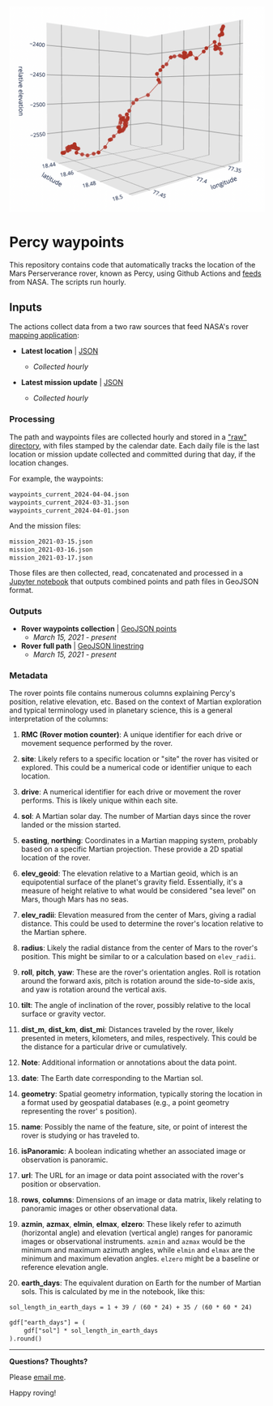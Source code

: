 ![relative elevation](visuals/elevation_plot.png)

# Percy waypoints

This repository contains code that automatically tracks the location of the Mars Perserverance rover, known as Percy, using Github Actions and [feeds](https://mars.nasa.gov/maps/location/?mission=M20) from NASA. The scripts run hourly.

## Inputs

The actions collect data from a two raw sources that feed NASA's rover [mapping application](https://mars.nasa.gov/maps/location/?mission=M20): 

- **Latest location** | [JSON](https://mars.nasa.gov/mmgis-maps/M20/Layers/json/M20_waypoints_current.json)
    - *Collected hourly*

- **Latest mission update** | [JSON](https://mars.nasa.gov/maps/location/api/configure/get?mission=M20)
    - *Collected hourly*

### Processing

The path and waypoints files are collected hourly and stored in a ["raw" directory](/data/raw/), with files stamped by the calendar date. Each daily file is the last location or mission update collected and committed during that day, if the location changes. 

For example, the waypoints:

```
waypoints_current_2024-04-04.json
waypoints_current_2024-03-31.json
waypoints_current_2024-04-01.json
```

And the mission files:

```
mission_2021-03-15.json
mission_2021-03-16.json
mission_2021-03-17.json
```

Those files are then collected, read, concatenated and processed in a [Jupyter notebook](/00-combine-daily-waypoints.ipynb) that outputs combined points and path files in GeoJSON format. 

### Outputs

- **Rover waypoints collection** | [GeoJSON points](data/processed/rover_points_full.geojson)
    - *March 15, 2021 - present*
- **Rover full path** | [GeoJSON linestring](data/processed/rover_path_full.geojson)
    - *March 15, 2021 - present*


### Metadata

The rover points file contains numerous columns explaining Percy's position, relative elevation, etc. Based on the context of Martian exploration and typical terminology used in planetary science, this is a general interpretation of the columns:

1. **RMC (Rover motion counter)**: A unique identifier for each drive or movement sequence performed by the rover.

2. **site**: Likely refers to a specific location or "site" the rover has visited or explored. This could be a numerical code or identifier unique to each location.

3. **drive**: A numerical identifier for each drive or movement the rover performs. This is likely unique within each site.

4. **sol**: A Martian solar day. The number of Martian days since the rover landed or the mission started.

5. **easting**, **northing**: Coordinates in a Martian mapping system, probably based on a specific Martian projection. These provide a 2D spatial location of the rover.

6. **elev_geoid**: The elevation relative to a Martian geoid, which is an equipotential surface of the planet's gravity field. Essentially, it's a measure of height relative to what would be considered "sea level" on Mars, though Mars has no seas.

7. **elev_radii**: Elevation measured from the center of Mars, giving a radial distance. This could be used to determine the rover's location relative to the Martian sphere.

8. **radius**: Likely the radial distance from the center of Mars to the rover's position. This might be similar to or a calculation based on `elev_radii`.

9. **roll**, **pitch**, **yaw**: These are the rover's orientation angles. Roll is rotation around the forward axis, pitch is rotation around the side-to-side axis, and yaw is rotation around the vertical axis.

10. **tilt**: The angle of inclination of the rover, possibly relative to the local surface or gravity vector.

11. **dist_m**, **dist_km**, **dist_mi**: Distances traveled by the rover, likely presented in meters, kilometers, and miles, respectively. This could be the distance for a particular drive or cumulatively.

12. **Note**: Additional information or annotations about the data point.

13. **date**: The Earth date corresponding to the Martian sol.

14. **geometry**: Spatial geometry information, typically storing the location in a format used by geospatial databases (e.g., a point geometry representing the rover'
s position).

15. **name**: Possibly the name of the feature, site, or point of interest the rover is studying or has traveled to.

16. **isPanoramic**: A boolean indicating whether an associated image or observation is panoramic.

17. **url**: The URL for an image or data point associated with the rover's position or observation.

18. **rows**, **columns**: Dimensions of an image or data matrix, likely relating to panoramic images or other observational data.

19. **azmin**, **azmax**, **elmin**, **elmax**, **elzero**: These likely refer to azimuth (horizontal angle) and elevation (vertical angle) ranges for panoramic images or observational instruments. `azmin` and `azmax` would be the minimum and maximum azimuth angles, while `elmin` and `elmax` are the minimum and maximum elevation angles. `elzero` might be a baseline or reference elevation angle.

20. **earth_days**: The equivalent duration on Earth for the number of Martian sols. This is calculated by me in the notebook, like this: 

```
sol_length_in_earth_days = 1 + 39 / (60 * 24) + 35 / (60 * 60 * 24)
```

```
gdf["earth_days"] = (
    gdf["sol"] * sol_length_in_earth_days
).round()
```

---

**Questions? Thoughts?** 

Please [email me](mailto:mattstiles@gmail.com). 

Happy roving! 